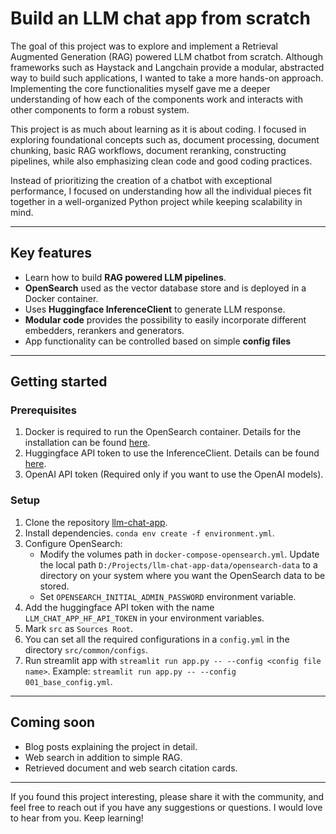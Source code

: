 # Build an LLM chat app from scratch

The goal of this project was to explore and implement a Retrieval Augmented Generation (RAG) 
powered LLM chatbot from scratch. Although frameworks such as Haystack and Langchain provide a
modular, abstracted way to build such applications, I wanted to take a more hands-on approach.
Implementing the core functionalities myself gave me a deeper understanding of how
each of the components work and interacts with other components to form a robust system.

This project is as much about learning as it is about coding. I focused in exploring foundational
concepts such as, document processing, document chunking, basic RAG workflows, document reranking,
constructing pipelines, while also emphasizing clean code and good coding practices.

Instead of prioritizing the creation of a chatbot with exceptional performance, I focused on understanding 
how all the individual pieces fit together in a well-organized Python project while keeping scalability in mind.

---

## Key features

- Learn how to build **RAG powered LLM pipelines**.
- **OpenSearch** used as the vector database store and is deployed in a Docker container.
-  Uses **Huggingface InferenceClient** to generate LLM response.
- **Modular code** provides the possibility to easily incorporate different embedders, rerankers and generators. 
- App functionality can be controlled based on simple **config files**

---

## Getting started

### Prerequisites 
1. Docker is required to run the OpenSearch container. Details for the installation can be found [here](https://opensearch.org/docs/latest/install-and-configure/install-opensearch/docker/).
2. Huggingface API token to use the InferenceClient. Details can be found [here](https://huggingface.co/docs/hub/security-tokens).
3. OpenAI API token (Required only if you want to use the OpenAI models).

### Setup

1. Clone the repository [llm-chat-app](https://github.com/TanayDeshmukh/llm-chat-app.git).
2. Install dependencies. ``conda env create -f environment.yml``.
3. Configure OpenSearch:
   - Modify the volumes path in ``docker-compose-opensearch.yml``. Update the local path ``D:/Projects/llm-chat-app-data/opensearch-data`` to a directory on your system where you want the OpenSearch data to be stored.
   - Set ``OPENSEARCH_INITIAL_ADMIN_PASSWORD`` environment variable. 
4. Add the huggingface API token with the name ``LLM_CHAT_APP_HF_API_TOKEN`` in your environment variables.
5. Mark ``src`` as ``Sources Root``.
6. You can set all the required configurations in a ``config.yml`` in the directory `src/common/configs`.
7. Run streamlit app with ``streamlit run app.py -- --config <config file name>``. Example: ``streamlit run app.py -- --config 001_base_config.yml``.


---

## Coming soon

- Blog posts explaining the project in detail.
- Web search in addition to simple RAG.
- Retrieved document and web search citation cards.

---

If you found this project interesting, please share it with the community, and feel free
to reach out if you have any suggestions or questions. I would love to hear from you. Keep learning!